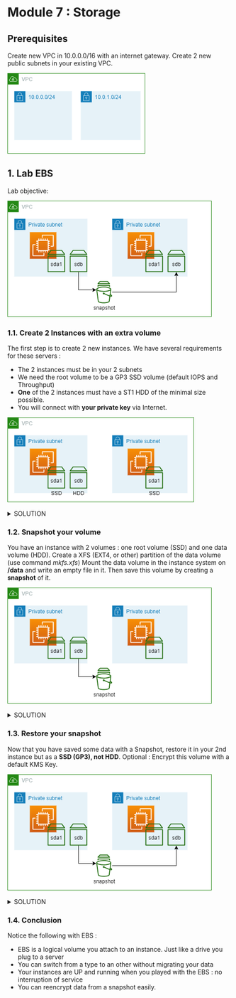 # Module 7 : Storage

## Prerequisites

Create new VPC in 10.0.0.0/16 with an internet gateway.
Create 2 new public subnets in your existing VPC.

![](../../ressources/assets/module07/module_07-0.png)

## 1. Lab EBS

Lab objective:

![](../../ressources/assets/module07/module_07-EBS-0.png)

### 1.1. Create 2 Instances with an extra volume

The first step is to create 2 new instances. We have several requirements for these servers : 
  * The 2 instances must be in your 2 subnets 
  * We need the root volume to be a GP3 SSD volume (default IOPS and Throughput)
  * **One** of the 2 instances must have a ST1 HDD of the minimal size possible. 
  * You will connect with **your private key** via Internet.  

![](../../ressources/assets/module07/module_07-EBS-1.png)

<details>
<summary>SOLUTION</summary>

* Go to AWS EC2 service
* Go to Instances and click Launch Instances
  * Define a name for your instance, such as my-instance-01
  * Select the **Amazon Linux** AMI.
  * Instance type : t2.micro
  * Key pair: Proceed without keypair
  * Network settings:
    * Click on edit
    * select your VPC
    * select a private subnet
    * auto-assign public IP : disable
    * select existing security group
      * choose the default one
  * Storage Settings:
    * Click on **Advanced**
    * Change the volume type for GP3 on the Volume 1
    * **For only 1 instance**:
      * Click on add volume
      * In this new volume, change the volume type to ST1 and the size to 125
  * Open Advanced Details
    * Select the IAM instance profile for SSM. 
  * Launch instance and repeat for the 2nd instance. 
</details>

### 1.2. Snapshot your volume

You have an instance with 2 volumes : one root volume (SSD) and one data volume (HDD). 
Create a XFS (EXT4, or other) partition of the data volume (use command *mkfs.xfs*)
Mount the data volume in the instance system on **/data** and write an empty file in it. 
Then save this volume by creating a **snapshot** of it. 

![](../../ressources/assets/module07/module_07-EBS-2.png)

<details>
<summary>SOLUTION</summary>

* Select your instance
* Click on Connect 
* Use the **Session Manager** tab and click on Connect
* Execute the following commands :
```sh
### Become root
sudo -i

### Identify your volume
lsblk

### Create your local mount point
mkdir -p /data

### Create partition on the volume 
mkfs.xfs /dev/xvdb

### Mount the volume
mount /dev/xvdb /data

### Create a test file in the folume
echo "test" > /data/test_file.txt

```
* Come back to AWS console, navigate to Instances, select your instance and click on the **Volume id** under the **Storage** Tab
* Select the volume and under Action select **Create snapshot**
* Give it a description and then Create snapshot
* You can watch its creation within the Snapshot menu
</details>

### 1.3. Restore your snapshot

Now that you have saved some data with a Snapshot, restore it in your 2nd instance but as a **SSD (GP3), not HDD**. 
Optional : Encrypt this volume with a default KMS Key. 

![](../../ressources/assets/module07/module_07-EBS-0.png)

<details>
<summary>SOLUTION</summary>

* Go to the Snapshots menu, select your Snapshot and in Action, select Create volume from snapshot
* Select GP3 and volume type
* Select the same Availability Zone as your instance
* Optional : 
  * Select Encrypt this volume
  * Select the default aws/ebs key
* Create volume
* Navigate to the Volumes menu
* Select your newly created volume and under Action, select Attach volume
* Select the 2nd instance
* Name the device /dev/sdb
* Navigate to the Instances menu and select your 2nd instance
* Click on Connect 
* Use the **Session Manager** tab and click on Connect
* Execute the following commands :
```sh
### Become root
sudo -i

### Identify your volume
lsblk

### Create your local mount point
mkdir -p /data

### Mount the volume
mount /dev/xvdb /data

### See content of the test file
cat /data/test_file.txt

```
</details>

### 1.4. Conclusion

Notice the following with EBS : 
* EBS is a logical volume you attach to an instance. Just like a drive you plug to a server 
* You can switch from a type to an other without migrating your data
* Your instances are UP and running when you played with the EBS : no interruption of service
* You can reencrypt data from a snapshot easily.  
